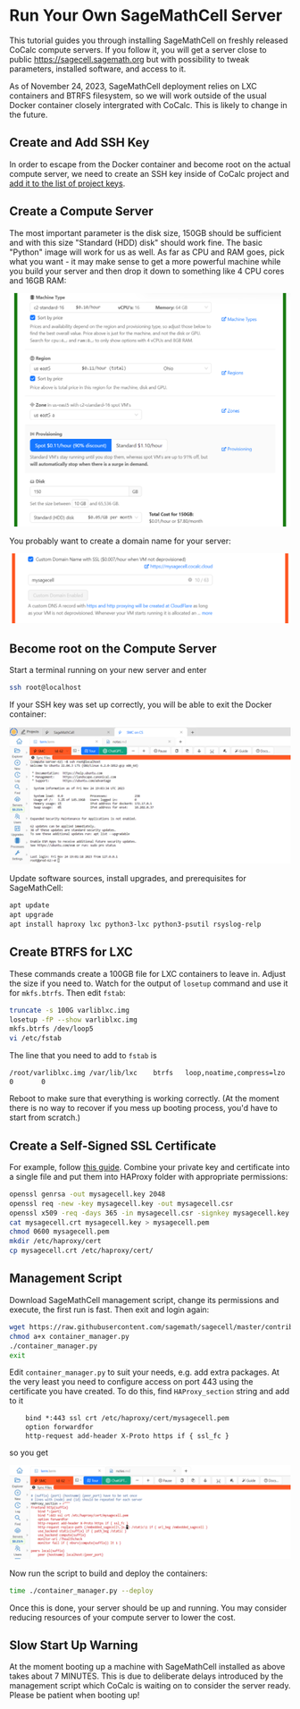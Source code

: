 # Run Your Own SageMathCell Server

This tutorial guides you through installing SageMathCell on freshly released CoCalc compute servers. If you follow it, you will get a server close to public https://sagecell.sagemath.org but with possibility to tweak parameters, installed software, and access to it.

As of November 24, 2023, SageMathCell deployment relies on LXC containers and BTRFS filesystem, so we will work outside of the usual Docker container closely intergrated with CoCalc. This is likely to change in the future.

## Create and Add SSH Key

In order to escape from the Docker container and become root on the actual compute server, we need to create an SSH key inside of CoCalc project and [add it to the list of project keys](https://doc.cocalc.com/project-settings.html?highlight=ssh+key#configuring-ssh-keys-for-a-single-project).

## Create a Compute Server

The most important parameter is the disk size, 150GB should be sufficient and with this size "Standard (HDD) disk" should work fine. The basic "Python" image will work for us as well. As far as CPU and RAM goes, pick what you want - it may make sense to get a more powerful machine while you build your server and then drop it down to something like 4 CPU cores and 16GB RAM:

![](.SageMathCell.md.upload/paste-0.394184525012494)

You probably want to create a domain name for your server:

![](.SageMathCell.md.upload/paste-0.3480906054389139)

## Become root on the Compute Server

Start a terminal running on your new server and enter

```sh
ssh root@localhost
```

If your SSH key was set up correctly, you will be able to exit the Docker container:

![](.SageMathCell.md.upload/paste-0.09347849627811611)

Update software sources, install upgrades, and prerequisites for SageMathCell:

```sh
apt update
apt upgrade
apt install haproxy lxc python3-lxc python3-psutil rsyslog-relp
```

## Create BTRFS for LXC

These commands create a 100GB file for LXC containers to leave in. Adjust the size if you need to. Watch for the output of `losetup` command and use it for `mkfs.btrfs`. Then edit `fstab`:

```sh
truncate -s 100G varliblxc.img
losetup -fP --show varliblxc.img
mkfs.btrfs /dev/loop5
vi /etc/fstab
```

The line that you need to add to `fstab` is

```
/root/varliblxc.img /var/lib/lxc    btrfs   loop,noatime,compress=lzo       0       0
```

Reboot to make sure that everything is working correctly. (At the moment there is no way to recover if you mess up booting process, you'd have to start from scratch.)

## Create a Self-Signed SSL Certificate

For example, follow [this guide](https://tecadmin.net/step-by-step-guide-to-creating-self-signed-ssl-certificates/). Combine your private key and certificate into a single file and put them into HAProxy folder with appropriate permissions:

```sh
openssl genrsa -out mysagecell.key 2048
openssl req -new -key mysagecell.key -out mysagecell.csr
openssl x509 -req -days 365 -in mysagecell.csr -signkey mysagecell.key -out mysagecell.crt
cat mysagecell.crt mysagecell.key > mysagecell.pem
chmod 0600 mysagecell.pem
mkdir /etc/haproxy/cert
cp mysagecell.crt /etc/haproxy/cert/
```

## Management Script

Download SageMathCell management script, change its permissions and execute, the first run is fast. Then exit and login again:

```sh
wget https://raw.githubusercontent.com/sagemath/sagecell/master/contrib/vm/container_manager.py
chmod a+x container_manager.py
./container_manager.py
exit
```

Edit `container_manager.py` to suit your needs, e.g. add extra packages. At the very least you need to configure access on port 443 using the certificate you have created. To do this, find `HAProxy_section` string and add to it
```raw
    bind *:443 ssl crt /etc/haproxy/cert/mysagecell.pem
    option forwardfor
    http-request add-header X-Proto https if { ssl_fc }
```
so you get

![](.SageMathCell.md.upload/paste-0.43725874620434624)

Now run the script to build and deploy the containers:
```sh
time ./container_manager.py --deploy
```
Once this is done, your server should be up and running. You may consider reducing resources of your compute server to lower the cost.

## Slow Start Up Warning

At the moment booting up a machine with SageMathCell installed as above takes about 7 MINUTES. This is due to deliberate delays introduced by the management script which CoCalc is waiting on to consider the server ready. Please be patient when booting up!
